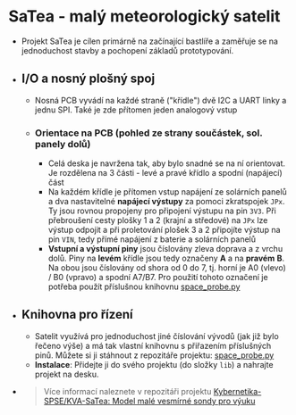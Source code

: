 # SaTea - malý meteorologický satelit
- Projekt SaTea je cílen primárně na začínající bastlíře a zaměřuje se na jednoduchost stavby a pochopení základů prototypování.
- ## I/O a nosný plošný spoj
	- Nosná PCB vyvádí na každé straně ("křídle") dvě I2C a UART linky a jednu SPI. Také je zde přítomen jeden analogový vstup
	- ### Orientace na PCB (pohled ze strany součástek, sol. panely dolů)
		- Celá deska je navržena tak, aby bylo snadné se na ní orientovat. Je rozdělena na 3 části - levé a pravé křídlo a spodní (napájecí) část
		- Na každém křídle je přítomen vstup napájení ze solárních panelů a dva nastavitelné **napájecí výstupy** za pomoci zkratspojek `JPx`. Ty jsou rovnou propojeny pro připojení výstupu na pin `3V3`. Při přebroušení cesty plošky 1 a 2 (krajní a středové) na `JPx` lze výstup odpojit a při proletování plošek 3 a 2 připojíte výstup na pin `VIN`, tedy přímé napájení z baterie a solárních panelů
		- **Vstupní a výstupní piny** jsou číslovány zleva doprava a z vrchu dolů. Piny na **levém** křídle jsou tedy označeny **A** a na **pravém** **B**. Na obou jsou číslovány od shora od 0 do 7, tj. horní je A0 (vlevo) / B0 (vpravo) a spodní A7/B7. Pro použití tohoto označení je potřeba použít příslušnou knihovnu [space_probe.py](https://github.com/Kybernetika-SPSE/KVA-SaTea/blob/main/SW/lib/space_probe.py)
- ## Knihovna pro řízení
	- Satelit využívá pro jednoduchost jiné číslování vývodů (jak již bylo řečeno výše) a má tak vlastní knihovnu s přiřazením příslušných pinů. Můžete si ji stáhnout z repozitáře projektu: [space_probe.py](https://github.com/Kybernetika-SPSE/KVA-SaTea/blob/main/SW/lib/space_probe.py)
	- **Instalace**: Přidejte ji do svého projektu (do složky `lib`) a nahrajte projekt na desku.
- > Více informací naleznete v repozitáři projektu [Kybernetika-SPSE/KVA-SaTea: Model malé vesmírné sondy pro výuku](https://github.com/Kybernetika-SPSE/KVA-SaTea)